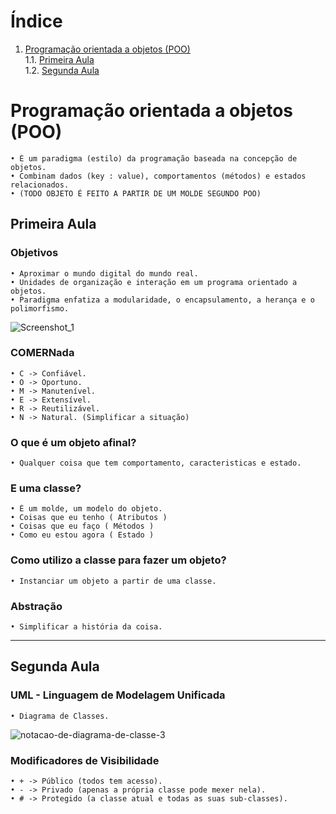 # Índice
1. [Programação orientada a objetos (POO)](#programação-orientada-a-objetos-poo) <br/>
1.1. [Primeira Aula](#primeira-aula) <br/>
1.2. [Segunda Aula](#segunda-aula)

# Programação orientada a objetos (POO)
    • É um paradigma (estilo) da programação baseada na concepção de objetos.
    • Combinam dados (key : value), comportamentos (métodos) e estados relacionados.
    • (TODO OBJETO É FEITO A PARTIR DE UM MOLDE SEGUNDO POO)
   
## Primeira Aula

### Objetivos
    • Aproximar o mundo digital do mundo real.
	• Unidades de organização e interação em um programa orientado a objetos.
    • Paradigma enfatiza a modularidade, o encapsulamento, a herança e o polimorfismo.

![Screenshot_1](https://github.com/davimgfx/exerciciosJava/assets/118557337/ac4dc279-fe69-4336-8257-c32abfe530a6)

### COMERNada
    • C -> Confiável.
    • O -> Oportuno.
    • M -> Manutenível.
    • E -> Extensível.
    • R -> Reutilizável.
    • N -> Natural. (Simplificar a situação)

### O que é um objeto afinal?
    • Qualquer coisa que tem comportamento, caracteristicas e estado.

### E uma classe?   
    • É um molde, um modelo do objeto.
    • Coisas que eu tenho ( Atributos )
    • Coisas que eu faço ( Métodos )
    • Como eu estou agora ( Estado )

### Como utilizo a classe para fazer um objeto?
    • Instanciar um objeto a partir de uma classe.

###  Abstração
    • Simplificar a história da coisa.

---
## Segunda Aula

### UML - Linguagem de Modelagem Unificada
    • Diagrama de Classes.
![notacao-de-diagrama-de-classe-3](https://github.com/davimgfx/exerciciosJava/assets/118557337/d6da98c4-595d-427c-a8e9-8bea3f2b4f6e)

### Modificadores de Visibilidade
    • + -> Público (todos tem acesso).
    • - -> Privado (apenas a própria classe pode mexer nela).
    • # -> Protegido (a classe atual e todas as suas sub-classes).
